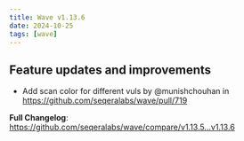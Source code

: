 ```yaml
---
title: Wave v1.13.6
date: 2024-10-25
tags: [wave]
---
```


## Feature updates and improvements

* Add scan color for different vuls by @munishchouhan in https://github.com/seqeralabs/wave/pull/719

**Full Changelog**: https://github.com/seqeralabs/wave/compare/v1.13.5...v1.13.6

